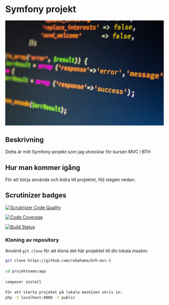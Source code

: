 
# Symfony projekt

![Symfony](app/public/img/code.jpg)

## Beskrivning

Detta är mitt Symfony-projekt som jag utvecklar för kursen MVC i BTH

## Hur man kommer igång

För att börja använda och bidra till projektet, följ stegen nedan:

## Scrutinizer badges

[![Scrutinizer Code Quality](https://scrutinizer-ci.com/g/rebahama/bth-mvc-1/badges/quality-score.png?b=main)](https://scrutinizer-ci.com/g/rebahama/bth-mvc-1/?branch=main)

[![Code Coverage](https://scrutinizer-ci.com/g/rebahama/bth-mvc-1/badges/coverage.png?b=main)](https://scrutinizer-ci.com/g/rebahama/bth-mvc-1/?branch=main)


[![Build Status](https://scrutinizer-ci.com/g/rebahama/bth-mvc-1/badges/build.png?b=main)](https://scrutinizer-ci.com/g/rebahama/bth-mvc-1/build-status/main)

### Kloning av repository

Använd `git clone` för att klona det här projektet till din lokala maskin:

```bash
git clone https://github.com/rebahama/bth-mvc-1

cd projektnamn/app

composer install

För att starta projeket på lokala maskinen skriv in:
php -S localhost:8888 -t public
